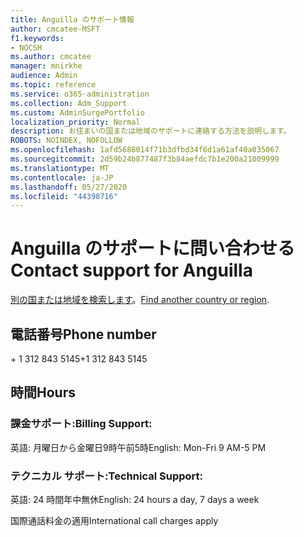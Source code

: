 ```yaml
---
title: Anguilla のサポート情報
author: cmcatee-MSFT
f1.keywords:
- NOCSH
ms.author: cmcatee
manager: mnirkhe
audience: Admin
ms.topic: reference
ms.service: o365-administration
ms.collection: Adm_Support
ms.custom: AdminSurgePortfolio
localization_priority: Normal
description: お住まいの国または地域のサポートに連絡する方法を説明します。
ROBOTS: NOINDEX, NOFOLLOW
ms.openlocfilehash: 1afd5688014f71b3dfbd34f6d1a61af40a035067
ms.sourcegitcommit: 2d59b24b877487f3b84aefdc7b1e200a21009999
ms.translationtype: MT
ms.contentlocale: ja-JP
ms.lasthandoff: 05/27/2020
ms.locfileid: "44398716"
---
```

# <a name="contact-support-for-anguilla"></a><span data-ttu-id="29da3-103">Anguilla のサポートに問い合わせる</span><span class="sxs-lookup"><span data-stu-id="29da3-103">Contact support for Anguilla</span></span>

<span data-ttu-id="29da3-104">[別の国または地域を検索します](../contact-support-for-business-products.md)。</span><span class="sxs-lookup"><span data-stu-id="29da3-104">[Find another country or region](../contact-support-for-business-products.md).</span></span>

## <a name="phone-number"></a><span data-ttu-id="29da3-105">電話番号</span><span class="sxs-lookup"><span data-stu-id="29da3-105">Phone number</span></span>
<span data-ttu-id="29da3-106">+ 1 312 843 5145</span><span class="sxs-lookup"><span data-stu-id="29da3-106">+1 312 843 5145</span></span>

## <a name="hours"></a><span data-ttu-id="29da3-107">時間</span><span class="sxs-lookup"><span data-stu-id="29da3-107">Hours</span></span>
### <a name="billing-support"></a><span data-ttu-id="29da3-108">課金サポート:</span><span class="sxs-lookup"><span data-stu-id="29da3-108">Billing Support:</span></span>

<span data-ttu-id="29da3-109">英語: 月曜日から金曜日9時午前5時</span><span class="sxs-lookup"><span data-stu-id="29da3-109">English: Mon-Fri 9 AM-5 PM</span></span>

### <a name="technical-support"></a><span data-ttu-id="29da3-110">テクニカル サポート:</span><span class="sxs-lookup"><span data-stu-id="29da3-110">Technical Support:</span></span>

<span data-ttu-id="29da3-111">英語: 24 時間年中無休</span><span class="sxs-lookup"><span data-stu-id="29da3-111">English: 24 hours a day, 7 days a week</span></span>

<span data-ttu-id="29da3-112">国際通話料金の適用</span><span class="sxs-lookup"><span data-stu-id="29da3-112">International call charges apply</span></span>
